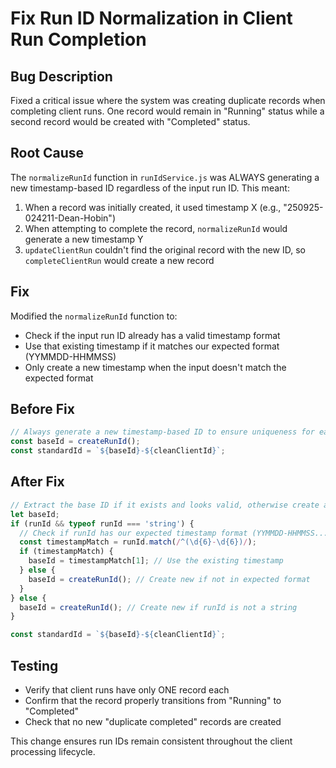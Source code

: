 # Fix Run ID Normalization in Client Run Completion

## Bug Description
Fixed a critical issue where the system was creating duplicate records when completing client runs. One record would remain in "Running" status while a second record would be created with "Completed" status.

## Root Cause
The `normalizeRunId` function in `runIdService.js` was ALWAYS generating a new timestamp-based ID regardless of the input run ID. This meant:

1. When a record was initially created, it used timestamp X (e.g., "250925-024211-Dean-Hobin")
2. When attempting to complete the record, `normalizeRunId` would generate a new timestamp Y
3. `updateClientRun` couldn't find the original record with the new ID, so `completeClientRun` would create a new record

## Fix
Modified the `normalizeRunId` function to:
- Check if the input run ID already has a valid timestamp format
- Use that existing timestamp if it matches our expected format (YYMMDD-HHMMSS)
- Only create a new timestamp when the input doesn't match the expected format

## Before Fix
```javascript
// Always generate a new timestamp-based ID to ensure uniqueness for each client
const baseId = createRunId();
const standardId = `${baseId}-${cleanClientId}`;
```

## After Fix
```javascript
// Extract the base ID if it exists and looks valid, otherwise create a new one
let baseId;
if (runId && typeof runId === 'string') {
  // Check if runId has our expected timestamp format (YYMMDD-HHMMSS...)
  const timestampMatch = runId.match(/^(\d{6}-\d{6})/);
  if (timestampMatch) {
    baseId = timestampMatch[1]; // Use the existing timestamp
  } else {
    baseId = createRunId(); // Create new if not in expected format
  }
} else {
  baseId = createRunId(); // Create new if runId is not a string
}

const standardId = `${baseId}-${cleanClientId}`;
```

## Testing
- Verify that client runs have only ONE record each
- Confirm that the record properly transitions from "Running" to "Completed"
- Check that no new "duplicate completed" records are created

This change ensures run IDs remain consistent throughout the client processing lifecycle.